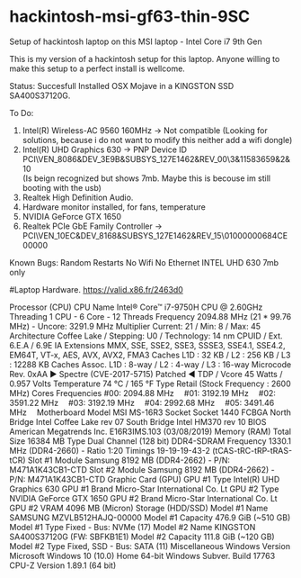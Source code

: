 # hackintosh-msi-gf63-thin-9SC
Setup of hackintosh laptop on this MSI laptop - Intel Core i7 9th Gen

This is my version of a hackintosh setup for this laptop. 
Anyone willing to make this setup to a perfect install is wellcome.

Status:
Succesfull Installed OSX Mojave in a KINGSTON SSD SA400S37120G.

To Do:
1. Intel(R) Wireless-AC 9560 160MHz -> Not compatible (Looking for solutions, because i do not want to modify this neither add a wifi dongle)
2. Intel(R) UHD Graphics 630 -> PNP Device ID	PCI\VEN_8086&DEV_3E9B&SUBSYS_127E1462&REV_00\3&11583659&2&10	
(Is beign recognized but shows 7mb. Maybe this is becouse im still booting with the usb)
3. Realtek High Definition Audio.
4. Hardware monitor installed, for fans, temperature
5. NVIDIA GeForce GTX 1650
6. Realtek PCIe GbE Family Controller -> PCI\VEN_10EC&DEV_8168&SUBSYS_127E1462&REV_15\01000000684CE00000	

Known Bugs:
Random Restarts
No Wifi
No Ethernet
INTEL UHD 630 7mb only


#Laptop Hardware.
https://valid.x86.fr/2463d0

Processor (CPU)
CPU Name	Intel® Core™ i7-9750H CPU @ 2.60GHz
Threading	1 CPU - 6 Core - 12 Threads
Frequency	2094.88 MHz (21 * 99.76 MHz) - Uncore: 3291.9 MHz
Multiplier	Current: 21 / Min: 8 / Max: 45
Architecture	Coffee Lake / Stepping: U0 / Technology: 14 nm
CPUID / Ext.	6.E.A / 6.9E
IA Extensions	MMX, SSE, SSE2, SSE3, SSSE3, SSE4.1, SSE4.2, EM64T, VT-x, AES, AVX, AVX2, FMA3
Caches	L1D : 32 KB / L2 : 256 KB / L3 : 12288 KB
Caches Assoc.	L1D : 8-way / L2 : 4-way / L3 : 16-way
Microcode	Rev. 0xAA   ► Spectre (CVE-2017-5715) Patched ◄
TDP / Vcore	45 Watts / 0.957 Volts
Temperature	74 °C / 165 °F
Type	Retail (Stock Frequency : 2600 MHz)
Cores Frequencies	#00: 2094.88 MHz  #01: 3192.19 MHz  #02: 3591.22 MHz  #03: 3192.19 MHz 
#04: 2992.68 MHz  #05: 3491.46 MHz 
Motherboard
Model	MSI MS-16R3
Socket	Socket 1440 FCBGA
North Bridge	Intel Coffee Lake rev 07
South Bridge	Intel HM370 rev 10
BIOS	American Megatrends Inc. E16R3IMS.103 (03/08/2019)
Memory (RAM)
Total Size	16384 MB
Type	Dual Channel (128 bit) DDR4-SDRAM
Frequency	1330.1 MHz (DDR4-2660) - Ratio 1:20
Timings	19-19-19-43-2 (tCAS-tRC-tRP-tRAS-tCR)
Slot #1 Module	Samsung 8192 MB (DDR4-2662) - P/N: M471A1K43CB1-CTD
Slot #2 Module	Samsung 8192 MB (DDR4-2662) - P/N: M471A1K43CB1-CTD
Graphic Card (GPU)
GPU #1 Type	Intel(R) UHD Graphics 630
GPU #1 Brand	Micro-Star International Co. Lt
GPU #2 Type	NVIDIA GeForce GTX 1650
GPU #2 Brand	Micro-Star International Co. Lt
GPU #2 VRAM	4096 MB (Micron)
Storage (HDD/SSD)
Model #1 Name	SAMSUNG MZVLB512HAJQ-00000
Model #1 Capacity	476.9 GiB (~510 GB)
Model #1 Type	Fixed - Bus: NVMe (17)
Model #2 Name	KINGSTON SA400S37120G (FW: SBFKB1E1)
Model #2 Capacity	111.8 GiB (~120 GB)
Model #2 Type	Fixed, SSD - Bus: SATA (11)
Miscellaneous
Windows Version	Microsoft Windows 10 (10.0) Home 64-bit
Windows Subver.	Build 17763
CPU-Z Version	1.89.1 (64 bit)
